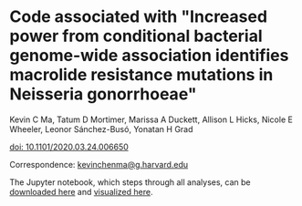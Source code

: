 # Code associated with "Increased power from conditional bacterial genome-wide association identifies macrolide resistance mutations in Neisseria gonorrhoeae"

Kevin C Ma, Tatum D Mortimer, Marissa A Duckett, Allison L Hicks, Nicole E Wheeler, Leonor Sánchez-Busó, Yonatan H Grad

[doi: 10.1101/2020.03.24.006650](https://www.biorxiv.org/content/10.1101/2020.03.24.006650v1)

Correspondence: kevinchenma@g.harvard.edu

The Jupyter notebook, which steps through all analyses, can be [downloaded here](https://github.com/gradlab/rplD-conditional-gwas/blob/master/rplD-conditional-GWAS-notebook.ipynb) and [visualized here](https://nbviewer.jupyter.org/github/gradlab/rplD-conditional-gwas/blob/master/rplD-conditional-GWAS-notebook.ipynb).
